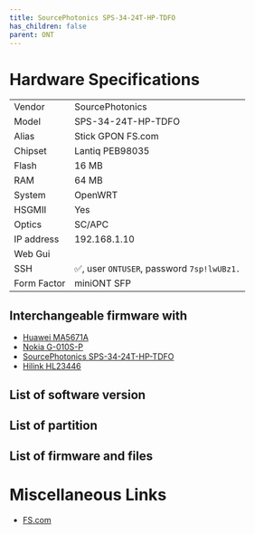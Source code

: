 ```yaml
---
title: SourcePhotonics SPS-34-24T-HP-TDFO
has_children: false
parent: ONT
---
```


# Hardware Specifications

|          |               |
|-------------|-------------------------------------------------|
| Vendor   | SourcePhotonics        |
| Model    | SPS-34-24T-HP-TDFO      |
| Alias | Stick GPON FS.com |
| Chipset  | Lantiq PEB98035 |
| Flash | 16 MB |
| RAM | 64 MB |
| System | OpenWRT |
| HSGMII | Yes |
| Optics | SC/APC |
| IP address |  192.168.1.10   |
| Web Gui |  |
| SSH | ✅, user `ONTUSER`, password `7sp!lwUBz1.` |
| Form Factor | miniONT SFP |

## Interchangeable firmware with

- [Huawei MA5671A](ont-huawei-ma5671a)
- [Nokia G-010S-P](ont-nokia-g-s010s-p)
- [SourcePhotonics SPS-34-24T-HP-TDFO](ont-SourcePhotonics-SPS-34-24T-HP-TDFO)
- [Hilink HL23446](ont-Hilink-HL23446)

## List of software version
## List of partition
## List of firmware and files
# Miscellaneous Links

- [FS.com](https://www.fs.com/it/products/133619.html)
